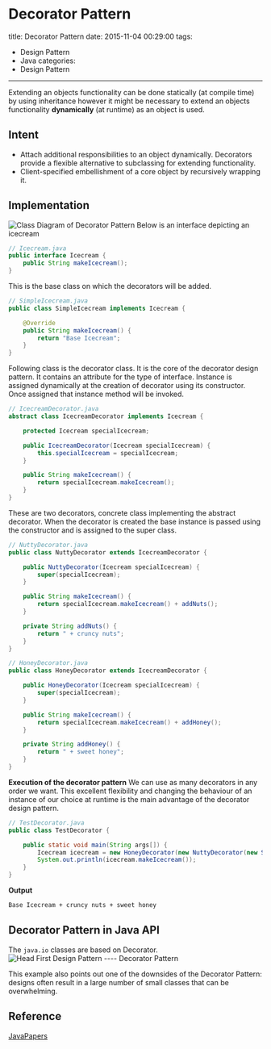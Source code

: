 # Decorator Pattern
title:  Decorator Pattern
date: 2015-11-04 00:29:00
tags:
- Design Pattern
- Java
categories:
- Design Pattern

---

Extending an objects functionality can be done statically (at compile time) by using inheritance however it might be necessary to extend an objects functionality **dynamically** (at runtime) as an object is used.
<!--more-->

## Intent
- Attach additional responsibilities to an object dynamically. Decorators provide a flexible alternative to subclassing for extending functionality.
- Client-specified embellishment of a core object by recursively wrapping it.

## Implementation
![Class Diagram of Decorator Pattern](http://i.imgur.com/n89NTaF.png)
Below is an interface depicting an icecream
``` java
// Icecream.java
public interface Icecream {
    public String makeIcecream();
}
```
This is the base class on which the decorators will be added.
``` java
// SimpleIcecream.java
public class SimpleIcecream implements Icecream {

    @Override
    public String makeIcecream() {
        return "Base Icecream";
    }
}
```
Following class is the decorator class. It is the core of the decorator design pattern. It contains an attribute for the type of interface. Instance is assigned dynamically at the creation of decorator using its constructor. Once assigned that instance method will be invoked.
``` java
// IcecreamDecorator.java
abstract class IcecreamDecorator implements Icecream {

    protected Icecream specialIcecream;

    public IcecreamDecorator(Icecream specialIcecream) {
        this.specialIcecream = specialIcecream;
    }

    public String makeIcecream() {
        return specialIcecream.makeIcecream();
    }
}
```
These are two decorators, concrete class implementing the abstract decorator. When the decorator is created the base instance is passed using the constructor and is assigned to the super class.
``` java
// NuttyDecorator.java
public class NuttyDecorator extends IcecreamDecorator {

    public NuttyDecorator(Icecream specialIcecream) {
        super(specialIcecream);
    }

    public String makeIcecream() {
        return specialIcecream.makeIcecream() + addNuts();
    }

    private String addNuts() {
        return " + cruncy nuts";
    }
}
```
``` java
// HoneyDecorator.java
public class HoneyDecorator extends IcecreamDecorator {

    public HoneyDecorator(Icecream specialIcecream) {
        super(specialIcecream);
    }

    public String makeIcecream() {
        return specialIcecream.makeIcecream() + addHoney();
    }

    private String addHoney() {
        return " + sweet honey";
    }
}
```
**Execution of the decorator pattern**
We can use as many decorators in any order we want. This excellent flexibility and changing the behaviour of an instance of our choice at runtime is the main advantage of the decorator design pattern.
``` java
// TestDecorator.java
public class TestDecorator {

    public static void main(String args[]) {
        Icecream icecream = new HoneyDecorator(new NuttyDecorator(new SimpleIcecream()));
        System.out.println(icecream.makeIcecream());
    }
}
```
**Output**
``` bash
Base Icecream + cruncy nuts + sweet honey
```

## Decorator Pattern in Java API
The `java.io` classes are based on Decorator.
![Head First Design Pattern ---- Decorator Pattern](http://i.imgur.com/e1FtVTr.png)

This example also points out one of the downsides of the Decorator Pattern: designs often result in a large number of small classes that can be overwhelming.

## Reference
[JavaPapers](http://javapapers.com/design-patterns/decorator-pattern/)